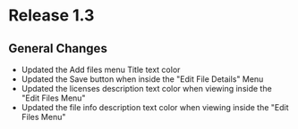 # Release 1.3

## General Changes
- Updated the Add files menu Title text color
- Updated the Save button when inside the "Edit File Details" Menu
- Updated the licenses description text color when viewing inside the "Edit Files Menu"
- Updated the file info description text color when viewing inside the "Edit Files Menu"

